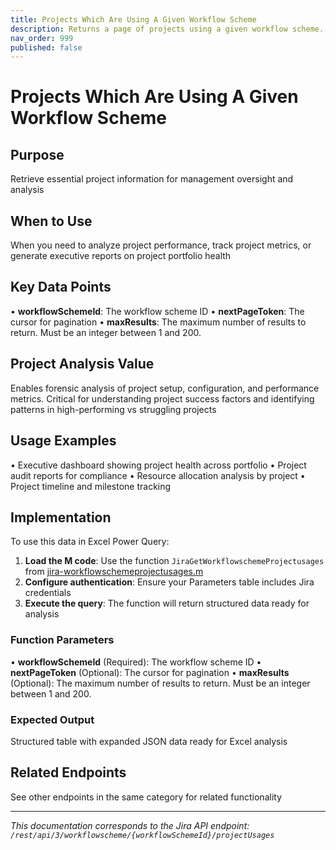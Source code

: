 ```yaml
---
title: Projects Which Are Using A Given Workflow Scheme
description: Returns a page of projects using a given workflow scheme.
nav_order: 999
published: false
---
```


# Projects Which Are Using A Given Workflow Scheme

## Purpose
Retrieve essential project information for management oversight and analysis

## When to Use
When you need to analyze project performance, track project metrics, or generate executive reports on project portfolio health

## Key Data Points
• **workflowSchemeId**: The workflow scheme ID
• **nextPageToken**: The cursor for pagination
• **maxResults**: The maximum number of results to return. Must be an integer between 1 and 200.

## Project Analysis Value
Enables forensic analysis of project setup, configuration, and performance metrics. Critical for understanding project success factors and identifying patterns in high-performing vs struggling projects

## Usage Examples
• Executive dashboard showing project health across portfolio
• Project audit reports for compliance
• Resource allocation analysis by project
• Project timeline and milestone tracking

## Implementation
To use this data in Excel Power Query:

1. **Load the M code**: Use the function `JiraGetWorkflowschemeProjectusages` from [jira-workflowschemeprojectusages.m](../assets/jira-workflowschemeprojectusages.m)
2. **Configure authentication**: Ensure your Parameters table includes Jira credentials
3. **Execute the query**: The function will return structured data ready for analysis

### Function Parameters
• **workflowSchemeId** (Required): The workflow scheme ID
• **nextPageToken** (Optional): The cursor for pagination
• **maxResults** (Optional): The maximum number of results to return. Must be an integer between 1 and 200.

### Expected Output
Structured table with expanded JSON data ready for Excel analysis

## Related Endpoints
See other endpoints in the same category for related functionality

---
*This documentation corresponds to the Jira API endpoint: `/rest/api/3/workflowscheme/{workflowSchemeId}/projectUsages`*
